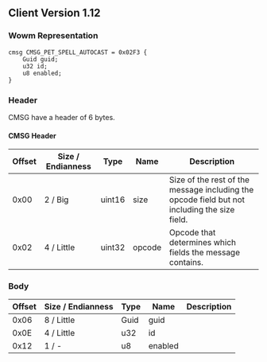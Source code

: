 ## Client Version 1.12

### Wowm Representation
```rust,ignore
cmsg CMSG_PET_SPELL_AUTOCAST = 0x02F3 {
    Guid guid;    
    u32 id;    
    u8 enabled;    
}
```
### Header
CMSG have a header of 6 bytes.

#### CMSG Header
| Offset | Size / Endianness | Type   | Name   | Description |
| ------ | ----------------- | ------ | ------ | ----------- |
| 0x00   | 2 / Big           | uint16 | size   | Size of the rest of the message including the opcode field but not including the size field.|
| 0x02   | 4 / Little        | uint32 | opcode | Opcode that determines which fields the message contains.|
### Body
| Offset | Size / Endianness | Type | Name | Description |
| ------ | ----------------- | ---- | ---- | ----------- |
| 0x06 | 8 / Little | Guid | guid |  |
| 0x0E | 4 / Little | u32 | id |  |
| 0x12 | 1 / - | u8 | enabled |  |
